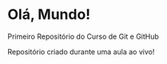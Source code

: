 # Olá, Mundo!
 Primeiro Repositório do Curso de Git e GitHub

 Repositório criado durante uma aula ao vivo!
